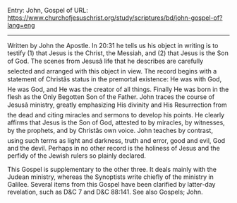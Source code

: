 Entry: John, Gospel of
URL: https://www.churchofjesuschrist.org/study/scriptures/bd/john-gospel-of?lang=eng

---

Written by John the Apostle. In 20:31 he tells us his object in writing is to testify (1) that Jesus is the Christ, the Messiah, and (2) that Jesus is the Son of God. The scenes from Jesusâ life that he describes are carefully selected and arranged with this object in view. The record begins with a statement of Christâs status in the premortal existence: He was with God, He was God, and He was the creator of all things. Finally He was born in the flesh as the Only Begotten Son of the Father. John traces the course of Jesusâ ministry, greatly emphasizing His divinity and His Resurrection from the dead and citing miracles and sermons to develop his points. He clearly affirms that Jesus is the Son of God, attested to by miracles, by witnesses, by the prophets, and by Christâs own voice. John teaches by contrast, using such terms as light and darkness, truth and error, good and evil, God and the devil. Perhaps in no other record is the holiness of Jesus and the perfidy of the Jewish rulers so plainly declared.

This Gospel is supplementary to the other three. It deals mainly with the Judean ministry, whereas the Synoptists write chiefly of the ministry in Galilee. Several items from this Gospel have been clarified by latter-day revelation, such as D&C 7 and D&C 88:141. See also Gospels; John.
